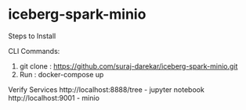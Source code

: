 # iceberg-spark-minio
Steps to Install

CLI Commands: 

1. git clone               : https://github.com/suraj-darekar/iceberg-spark-minio.git
2. Run                     : docker-compose up

Verify Services
http://localhost:8888/tree - jupyter notebook
http://localhost:9001      - minio
